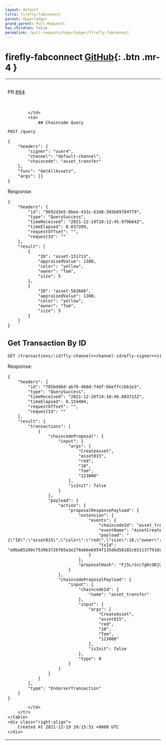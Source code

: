 ```yaml
---
layout: default
title: firefly-fabconnect
parent: Hyperledger
grand_parent: Pull Requests
has_children: false
permalink: /pull-requests/hyperledger/firefly-fabconnect
---
```


# firefly-fabconnect <span class="fs-3 right-align">[GitHub](https://github.com/hyperledger/firefly-fabconnect){: .btn .mr-4 }</span>


<div>
    <table>
        <tr>
            <td>
                PR <a href="https://github.com/hyperledger/firefly-fabconnect/pull/64" class=".btn">#64</a>
            </td>
            <td>
                <b>
                    Chaincode Query and TransactionById support
                </b>
            </td>
        </tr>
        <tr>
            <td>
                
            </td>
            <td>
                ## Chaincode Query
```
POST /query

{
    "headers": {
        "signer": "user4",
        "channel": "default-channel",
        "chaincode": "asset_transfer"
    },
    "func": "GetAllAssets",
    "args": []
}
```

Response:
```
{
    "headers": {
        "id": "9b92d3e5-6bee-433c-63d8-303b09784779",
        "type": "QuerySuccess",
        "timeReceived": "2021-12-19T20:12:45.979664Z",
        "timeElapsed": 0.037289,
        "requestOffset": "",
        "requestId": ""
    },
    "result": [
        {
            "ID": "asset-151713",
            "appraisedValue": 1300,
            "color": "yellow",
            "owner": "Tom",
            "size": 5
        },
        {
            "ID": "asset-583666",
            "appraisedValue": 1300,
            "color": "yellow",
            "owner": "Tom",
            "size": 5
        }
    ]
}
```

## Get Transaction By ID
```
GET /transactions/:id?fly-channel=<channel-id>&fly-signer=<signer>
```

Response:
```
{
    "headers": {
        "id": "785bdd6d-ab76-4b0d-74df-bbeffccbb1e3",
        "type": "QuerySuccess",
        "timeReceived": "2021-12-20T14:10:46.803715Z",
        "timeElapsed": 0.154484,
        "requestOffset": "",
        "requestId": ""
    },
    "result": {
        "transactions": [
            {
                "chaincodeProposal": {
                    "input": {
                        "args": [
                            "CreateAsset",
                            "asset015",
                            "red",
                            "10",
                            "Tom",
                            "123000"
                        ],
                        "isInit": false
                    }
                },
                "payload": {
                    "action": {
                        "proposalResponsePayload": {
                            "extension": {
                                "events": {
                                    "chaincodeId": "asset_transfer",
                                    "eventName": "AssetCreated",
                                    "payload": "{\"ID\":\"asset015\",\"color\":\"red\",\"size\":10,\"owner\":\"Tom\",\"appraisedValue\":123000}",
                                    "txId": "e0ba85200c7539b3726f05a3e278a66e6954f135dbd58182c6511377918a2d47"
                                }
                            },
                            "proposalHash": "Fj5LrScc7gKcODjUsYv4+O8cV7cS42zsfqy2PEuRpbw="
                        }
                    },
                    "chaincodeProposalPayload": {
                        "input": {
                            "chaincodeId": {
                                "name": "asset_transfer"
                            },
                            "input": {
                                "args": [
                                    "CreateAsset",
                                    "asset015",
                                    "red",
                                    "10",
                                    "Tom",
                                    "123000"
                                ],
                                "isInit": false
                            },
                            "type": 0
                        }
                    }
                }
            }
        ],
        "type": "EndorserTransaction"
    }
}
```
            </td>
        </tr>
    </table>
    <div class="right-align">
        Created At 2021-12-19 20:15:51 +0000 UTC
    </div>
</div>

